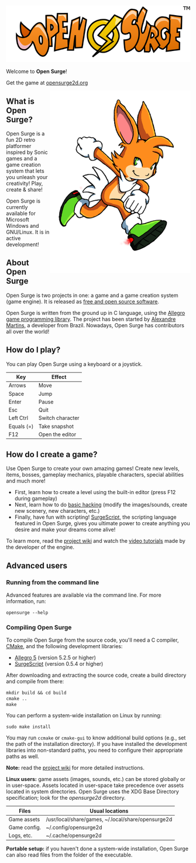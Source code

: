 ![Open Surge](logo.png)

Welcome to **Open Surge**!

Get the game at [opensurge2d.org](http://opensurge2d.org)

<img src="surge.png" alt="Surge" width="384" align="right">

## What is Open Surge?

Open Surge is a fun 2D retro platformer inspired by Sonic games and a game creation system that lets you unleash your creativity! Play, create & share!

Open Surge is currently available for Microsoft Windows and GNU/Linux. It is in active development!

## About Open Surge

Open Surge is two projects in one: a game and a game creation system (game engine). It is released as [free and open source software](https://en.wikipedia.org/wiki/Free_and_open-source_software).

Open Surge is written from the ground up in C language, using the [Allegro game programming library](http://liballeg.org). The project has been started by [Alexandre Martins](http://github.com/alemart), a developer from Brazil. Nowadays, Open Surge has contributors all over the world!

## How do I play?

You can play Open Surge using a keyboard or a joystick.

| Key           | Effect          
| --------------|------------------|
| Arrows        | Move             |
| Space         | Jump             |
| Enter         | Pause            |
| Esc           | Quit             |
| Left Ctrl     | Switch character |
| Equals (=)    | Take snapshot    |
| F12           | Open the editor  |

## How do I create a game?

Use Open Surge to create your own amazing games! Create new levels, items, bosses, gameplay mechanics, playable characters, special abilities and much more!

* First, learn how to create a level using the built-in editor (press F12 during gameplay)
* Next, learn how to do [basic hacking](http://opensurge2d.org) (modify the images/sounds, create new scenery, new characters, etc.)
* Finally, have fun with scripting! [SurgeScript](http://docs.opensurge2d.org), the scripting language featured in Open Surge, gives you ultimate power to create anything you desire and make your dreams come alive!

To learn more, read the [project wiki](http://opensurge2d.org/wiki) and watch the [video tutorials](http://youtube.com/alemart88) made by the developer of the engine.

## Advanced users

### Running from the command line

Advanced features are available via the command line. For more information, run:

```
opensurge --help
```

### Compiling Open Surge

To compile Open Surge from the source code, you'll need a C compiler, [CMake](http://cmake.org), and the following development libraries:

* [Allegro 5](http://liballeg.org) (version 5.2.5 or higher)
* [SurgeScript](http://github.com/alemart/surgescript) (version 0.5.4 or higher)

After downloading and extracting the source code, create a build directory and compile from there:

```
mkdir build && cd build
cmake ..
make
```

You can perform a system-wide installation on Linux by running:

```
sudo make install
```

You may run `ccmake` or `cmake-gui` to know additional build options (e.g., set the path of the installation directory). If you have installed the development libraries into non-standard paths, you need to configure their appropriate paths as well.

**Note:** read the [project wiki](http://opensurge2d.org/wiki) for more detailed instructions.

**Linux users:** game assets (images, sounds, etc.) can be stored globally or in user-space. Assets located in user-space take precedence over assets located in system directories. Open Surge uses the XDG Base Directory specification; look for the *opensurge2d* directory.

| Files         | Usual locations       |
| --------------|-----------------------|
| Game assets   | /usr/local/share/games, ~/.local/share/opensurge2d |
| Game config.  | ~/.config/opensurge2d |
| Logs, etc.    | ~/.cache/opensurge2d  |

**Portable setup:** if you haven't done a system-wide installation, Open Surge can also read files from the folder of the executable.